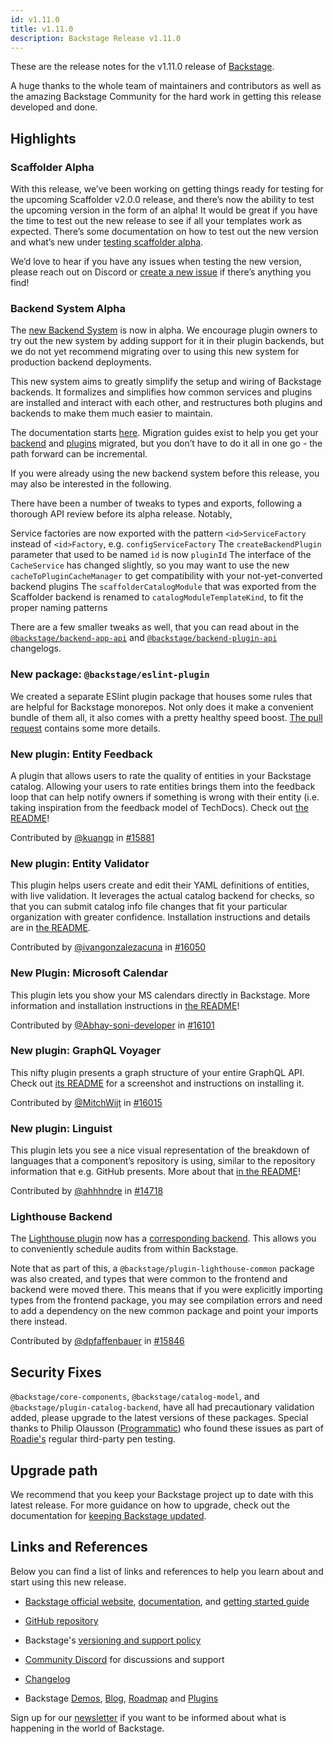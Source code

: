 ```yaml
---
id: v1.11.0
title: v1.11.0
description: Backstage Release v1.11.0
---
```


These are the release notes for the v1.11.0 release of [Backstage](https://backstage.io/).

A huge thanks to the whole team of maintainers and contributors as well as the amazing Backstage Community for the hard work in getting this release developed and done.

## Highlights

### Scaffolder Alpha

With this release, we’ve been working on getting things ready for testing for the upcoming Scaffolder v2.0.0 release, and there’s now the ability to test the upcoming version in the form of an alpha! It would be great if you have the time to test out the new release to see if all your templates work as expected. There’s some documentation on how to test out the new version and what’s new under [testing scaffolder alpha](https://backstage.io/docs/features/software-templates/testing-scaffolder-alpha).

We’d love to hear if you have any issues when testing the new version, please reach out on Discord or [create a new issue](http://github.com/backstage/backstage/issues/new) if there’s anything you find!

### Backend System Alpha

The [new Backend System](https://backstage.io/docs/backend-system/) is now in alpha. We encourage plugin owners to try out the new system by adding support for it in their plugin backends, but we do not yet recommend migrating over to using this new system for production backend deployments.

This new system aims to greatly simplify the setup and wiring of Backstage backends. It formalizes and simplifies how common services and plugins are installed and interact with each other, and restructures both plugins and backends to make them much easier to maintain.

The documentation starts [here](https://backstage.io/docs/backend-system/). Migration guides exist to help you get your [backend](https://backstage.io/docs/backend-system/building-backends/migrating) and [plugins](https://backstage.io/docs/backend-system/building-plugins-and-modules/migrating) migrated, but you don’t have to do it all in one go - the path forward can be incremental.

If you were already using the new backend system before this release, you may also be interested in the following.

There have been a number of tweaks to types and exports, following a thorough API review before its alpha release. Notably,

Service factories are now exported with the pattern `<id>ServiceFactory` instead of `<id>Factory`, e.g. `configServiceFactory`
The `createBackendPlugin` parameter that used to be named `id` is now `pluginId`
The interface of the `CacheService` has changed slightly, so you may want to use the new `cacheToPluginCacheManager` to get compatibility with your not-yet-converted backend plugins
The `scaffolderCatalogModule` that was exported from the Scaffolder backend is renamed to `catalogModuleTemplateKind`, to fit the proper naming patterns

There are a few smaller tweaks as well, that you can read about in the [`@backstage/backend-app-api`](https://github.com/backstage/backstage/blob/master/packages/backend-app-api/CHANGELOG.md) and [`@backstage/backend-plugin-api`](https://github.com/backstage/backstage/blob/master/packages/backend-plugin-api/CHANGELOG.md) changelogs.

### New package: `@backstage/eslint-plugin`

We created a separate ESlint plugin package that houses some rules that are helpful for Backstage monorepos. Not only does it make a convenient bundle of them all, it also comes with a pretty healthy speed boost. [The pull request](https://github.com/backstage/backstage/pull/16174) contains some more details.

### New plugin: Entity Feedback

A plugin that allows users to rate the quality of entities in your Backstage catalog. Allowing your users to rate entities brings them into the feedback loop that can help notify owners if something is wrong with their entity (i.e. taking inspiration from the feedback model of TechDocs). Check out [the README](https://github.com/backstage/backstage/tree/v1.11.0/plugins/entity-feedback)!

Contributed by [@kuangp](https://github.com/kuangp) in [#15881](https://github.com/backstage/backstage/pull/15881)

### New plugin: Entity Validator

This plugin helps users create and edit their YAML definitions of entities, with live validation. It leverages the actual catalog backend for checks, so that you can submit catalog info file changes that fit your particular organization with greater confidence. Installation instructions and details are in [the README](https://github.com/backstage/backstage/tree/v1.11.0/plugins/entity-validation).

Contributed by [@ivangonzalezacuna](https://github.com/ivangonzalezacuna) in [#16050](https://github.com/backstage/backstage/pull/16050)

### New Plugin: Microsoft Calendar

This plugin lets you show your MS calendars directly in Backstage. More information and installation instructions in [the README](https://github.com/backstage/backstage/tree/v1.11.0/plugins/microsoft-calendar)!

Contributed by [@Abhay-soni-developer](https://github.com/Abhay-soni-developer) in [#16101](https://github.com/backstage/backstage/pull/16101)

### New plugin: GraphQL Voyager

This nifty plugin presents a graph structure of your entire GraphQL API. Check out [its README](https://github.com/backstage/backstage/tree/v1.11.0/plugins/graphql-voyager) for a screenshot and instructions on installing it.

Contributed by [@MitchWijt](https://github.com/MitchWijt) in [#16015](https://github.com/backstage/backstage/pull/16015)

### New plugin: Linguist

This plugin lets you see a nice visual representation of the breakdown of languages that a component’s repository is using, similar to the repository information that e.g. GitHub presents. More about that [in the README](https://github.com/backstage/backstage/tree/v1.11.0/plugins/linguist)!

Contributed by [@ahhhndre](https://github.com/ahhhndre) in [#14718](https://github.com/backstage/backstage/pull/14718)

### Lighthouse Backend

The [Lighthouse plugin](https://github.com/backstage/backstage/tree/v1.11.0/plugins/lighthouse) now has a [corresponding backend](https://github.com/backstage/backstage/tree/v1.11.0/plugins/lighthouse-backend). This allows you to conveniently schedule audits from within Backstage.

Note that as part of this, a `@backstage/plugin-lighthouse-common` package was also created, and types that were common to the frontend and backend were moved there. This means that if you were explicitly importing types from the frontend package, you may see compilation errors and need to add a dependency on the new common package and point your imports there instead.

Contributed by [@dpfaffenbauer](https://github.com/dpfaffenbauer) in [#15846](https://github.com/backstage/backstage/pull/15846)

## Security Fixes

`@backstage/core-components`, `@backstage/catalog-model`, and `@backstage/plugin-catalog-backend`, have all had precautionary validation added, please upgrade to the latest versions of these packages. Special thanks to Philip Olausson ([Programmatic](https://www.programmatic.se/)) who found these issues as part of [Roadie's](https://roadie.io/) regular third-party pen testing.

## Upgrade path

We recommend that you keep your Backstage project up to date with this latest release. For more guidance on how to upgrade, check out the documentation for [keeping Backstage updated](https://backstage.io/docs/getting-started/keeping-backstage-updated).

## Links and References

Below you can find a list of links and references to help you learn about and start using this new release.

- [Backstage official website](https://backstage.io/), [documentation](https://backstage.io/docs/), and [getting started guide](https://backstage.io/docs/getting-started/)
- [GitHub repository](https://github.com/backstage/backstage)
- Backstage's [versioning and support policy](https://backstage.io/docs/overview/versioning-policy)

- [Community Discord](https://discord.gg/backstage-687207715902193673) for discussions and support
- [Changelog](https://github.com/backstage/backstage/tree/master/docs/releases/v1.11.0-changelog.md)
- Backstage [Demos](https://backstage.io/demos), [Blog](https://backstage.io/blog), [Roadmap](https://backstage.io/docs/overview/roadmap) and [Plugins](https://backstage.io/plugins)

Sign up for our [newsletter](https://mailchi.mp/spotify/backstage-community) if you want to be informed about what is happening in the world of Backstage.
